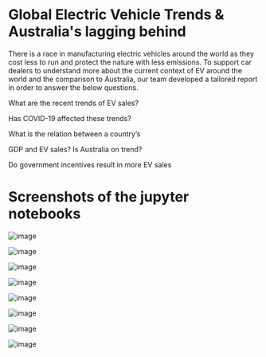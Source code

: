 # Global Electric Vehicle Trends & Australia's lagging behind

There is a race in manufacturing electric vehicles around the world as they cost less to run and protect the nature with less emissions. To support car dealers to understand more about the current context of EV around the world and the comparison to Australia, our team developed a tailored report in order to answer the below questions.

What are the recent trends of EV sales? 

Has COVID-19 affected these trends?

What is the relation between a country’s 

GDP and EV sales? Is Australia on trend?

Do government incentives result in more EV sales

# Screenshots of the jupyter notebooks

![image](https://github.com/Minhtranaccount/Electric-Vehicles/assets/117701483/2ca189ea-2aa8-460a-bf03-244170fb7bab)

![image](https://github.com/Minhtranaccount/Electric-Vehicles/assets/117701483/81941be8-9b98-4011-a0d1-18b144208712)

![image](https://github.com/Minhtranaccount/Electric-Vehicles/assets/117701483/8a863c91-4fb3-48dd-8b3b-847bbb61dc99)

![image](https://github.com/Minhtranaccount/Electric-Vehicles/assets/117701483/86fae9e4-e0ae-4878-9f55-1a9624da98ee)

![image](https://github.com/Minhtranaccount/Electric-Vehicles/assets/117701483/cea6bc85-c08f-4bea-a039-fa0754335da7)

![image](https://github.com/Minhtranaccount/Electric-Vehicles/assets/117701483/24e9e582-57db-415e-8799-150be0dc830e)

![image](https://github.com/Minhtranaccount/Electric-Vehicles/assets/117701483/78e4947a-716d-481f-abb0-2ec5087d3cb6)

![image](https://github.com/Minhtranaccount/Electric-Vehicles/assets/117701483/ea9746ea-9e75-483b-b8cd-d9c91eacd8e9)



